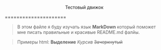 <p style="text-align: center;">Тестовый движок</p>
=====================

> В этом файле я буду изучать язык **MarkDown** который поможет мне писать правильные и красивые README.md фалйы.


> Примеры html:
> <strong>Выделение</strong>
> <em>Курсив</em>
> <del>Зачеркнутый</del>
>
